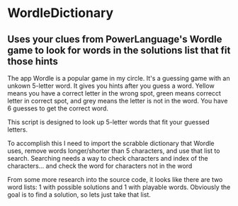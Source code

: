 # WordleDictionary
## Uses your clues from PowerLanguage's Wordle game to look for words in the solutions list that fit those hints

 The app Wordle is a popular game in my circle. It's a guessing game with an unkown 5-letter word. It gives you hints after you guess a word. Yellow means you have a correct letter in the wrong spot, green means correcct letter in correct spot, and grey means the letter is not in the word. You have 6 guesses to get the correct word.
 
 This script is designed to look up 5-letter words that fit your guessed letters.


To accomplish this I need to import the scrabble dictionary that Wordle uses, remove words longer/shorter than 5 characters, and use that list to search. Searching needs a way to check characters and index of the characters... and check the word for characters not in the word

From some more research into the source code, it looks like there are two word lists: 1 with possible solutions and 1 with playable words. Obviously the goal is to find a solution, so lets just take that list.
